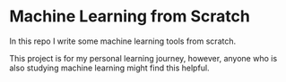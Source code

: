 # Machine Learning from Scratch

In this repo I write some machine learning tools from scratch.  
  
This project is for my personal learning journey, however, anyone who is also studying machine learning might find this helpful.
